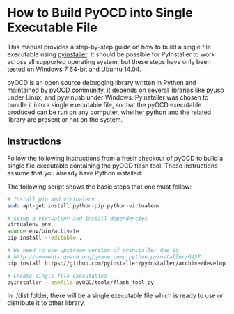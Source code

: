 How to Build PyOCD into Single Executable File
==============================================
This manual provides a step-by-step guide on how to build a single
file executable using
[pyinstaller](http://pythonhosted.org/PyInstaller/).  It should be
possible for PyInstaller to work across all supported operating
system, but these steps have only been tested on Windows 7 64-bit and
Ubuntu 14.04.

pyOCD is an open source debugging library written in Python and
maintained by pyOCD community, it depends on several libraries like
pyusb under Linux, and pywinusb under Windows. Pyinstaller was chosen
to bundle it into a single executable file, so that the pyOCD
executable produced can be run on any computer, whether python and the
related library are present or not on the system.

Instructions
------------

Follow the following instructions from a fresh checkout of pyOCD to
build a single file executable containing the pyOCD flash tool.  These
instructions assume that you already have Python installed:

The following script shows the basic steps that one must follow:

```bash
# Install pip and virtualenv
sudo apt-get install python-pip python-virtualenv

# Setup a virtualenv and install dependencies
virtualenv env
source env/bin/activate
pip install --editable .

# We need to use upstream version of pyinstaller due to
# http://comments.gmane.org/gmane.comp.python.pyinstaller/6457
pip install https://github.com/pyinstaller/pyinstaller/archive/develop.zip

# Create single-file executables
pyinstaller --onefile pyOCD/tools/flash_tool.py
```

In ./dist folder, there will be a single executable file which is
ready to use or distribute it to other library.
